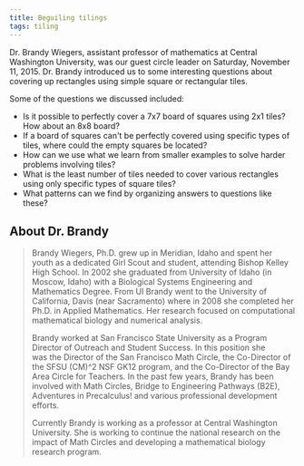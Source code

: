 ```yaml
---
title: Beguiling tilings
tags: tiling
---
```


Dr. Brandy Wiegers, assistant professor of mathematics at Central Washington University, was our guest circle leader on Saturday, November 11, 2015. Dr. Brandy introduced us to some interesting questions about covering up rectangles using simple square or rectangular tiles.<!--more-->

Some of the questions we discussed included:
<ul>
<li>Is it possible to perfectly cover a 7x7 board of squares using 2x1 tiles? How about an 8x8 board?</li>
<li>If a board of squares can't be perfectly covered using specific types of tiles, where could the empty squares be located?</li>
<li>How can we use what we learn from smaller examples to solve harder problems involving tiles?</li>
<li>What is the least number of tiles needed to cover various rectangles using only specific types of square tiles?</li>
<li>What patterns can we find by organizing answers to questions like these?</li>
</ul>

## About Dr. Brandy
<blockquote>
<p style="color: #555555">Brandy Wiegers, Ph.D. grew up in Meridian, Idaho and spent her youth as a dedicated Girl Scout and student, attending Bishop Kelley High School. In 2002 she graduated from University of Idaho (in Moscow, Idaho) with a Biological Systems Engineering and Mathematics Degree. From UI Brandy went to the University of California, Davis (near Sacramento) where in 2008 she completed her Ph.D. in Applied Mathematics. Her research focused on computational mathematical biology and numerical analysis.</p>
<p style="color: #555555">Brandy worked at San Francisco State University as a Program Director of Outreach and Student Success. In this position she was the Director of the San Francisco Math Circle, the Co-Director of the SFSU (CM)^2 NSF GK12 program, and the Co-Director of the Bay Area Circle for Teachers. In the past few years, Brandy has been involved with Math Circles, Bridge to Engineering Pathways (B2E), Adventures in Precalculus! and various professional development efforts.</p>
<p style="color: #555555">Currently Brandy is working as a professor at Central Washington University. She is working to continue the national research on the impact of Math Circles and developing a mathematical biology research program.</p>
</blockquote>
